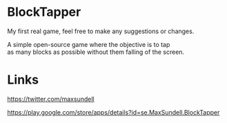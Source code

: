 # BlockTapper

My first real game, feel free to make any suggestions or changes.

A simple open-source game where the objective is to tap<br>
as many blocks as possible without them falling of the screen.

# Links

https://twitter.com/maxsundell

https://play.google.com/store/apps/details?id=se.MaxSundell.BlockTapper
